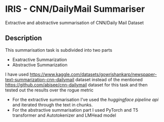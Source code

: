 # IRIS - CNN/DailyMail Summariser
Extractive and abstractive summarisation of CNN/Daily Mail Dataset

## Description
This summarisation task is subdivided into two parts
- Exatractive Summarization
- Abstractive Summarization  

I have used https://www.kaggle.com/datasets/gowrishankarp/newspaper-text-summarization-cnn-dailymail dataset instead of the mentioned https://github.com/abisee/cnn-dailymail dataset for this task and then tested out the results over the rogue metric  
- For the extractive summarisation I've used the *huggingface pipeline api* and iterated through the text in chunks.  
- For the abstractive summarisation part I used PyTorch and T5 transformer and Autotokenizer and LMHead model

